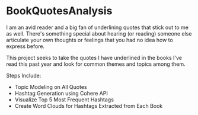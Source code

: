 # BookQuotesAnalysis
I am an avid reader and a big fan of underlining quotes that stick out to me as well. There's something special about hearing (or reading) someone else articulate your own thoughts or feelings that you had no idea how to express before.

This project seeks to take the quotes I have underlined in the books I've read this past year and look for common themes and topics among them.

Steps Include:
- Topic Modeling on All Quotes
- Hashtag Generation using Cohere API
- Visualize Top 5 Most Frequent Hashtags
- Create Word Clouds for Hashtags Extracted from Each Book
